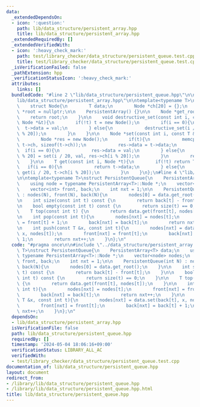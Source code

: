 ```yaml
---
data:
  _extendedDependsOn:
  - icon: ':question:'
    path: lib/data_structure/persistent_array.hpp
    title: lib/data_structure/persistent_array.hpp
  _extendedRequiredBy: []
  _extendedVerifiedWith:
  - icon: ':heavy_check_mark:'
    path: test/library_checker/data_structure/persistent_queue.test.cpp
    title: test/library_checker/data_structure/persistent_queue.test.cpp
  _isVerificationFailed: false
  _pathExtension: hpp
  _verificationStatusIcon: ':heavy_check_mark:'
  attributes:
    links: []
  bundledCode: "#line 2 \"lib/data_structure/persistent_queue.hpp\"\n\n#line 2 \"\
    lib/data_structure/persistent_array.hpp\"\n\ntemplate<typename T>\nstruct PersistentArray{\n\
    \    struct Node{\n        T data;\n        Node *ch[20] = {};\n    };\n    Node\
    \ *root = nullptr;\n\n    PersistentArray() {}\n\n    Node *get_root(){\n    \
    \    return root;\n    }\n\n    void destructive_set(const int i, const T &val,\
    \ Node *&t){\n        if(!t) t = new Node();\n        if(i == 0){\n          \
    \  t->data = val;\n        } else{\n            destructive_set(i / 20, val, t->ch[i\
    \ % 20]);\n        }\n    }\n\n    Node *set(const int i, const T &val, Node *&t){\n\
    \        Node *res = new Node();\n        if(t){\n            memcpy(res->ch,\
    \ t->ch, sizeof(t->ch));\n            res->data = t->data;\n        }\n      \
    \  if(i == 0){\n            res->data = val;\n        } else{\n            res->ch[i\
    \ % 20] = set(i / 20, val, res->ch[i % 20]);\n        }\n        return res;\n\
    \    }\n\n    T get(const int i, Node *t){\n        if(!t) return T();\n     \
    \   if(i == 0){\n            return t->data;\n        } else{\n            return\
    \ get(i / 20, t->ch[i % 20]);\n        }\n    }\n};\n#line 4 \"lib/data_structure/persistent_queue.hpp\"\
    \n\ntemplate<typename T>\nstruct PersistentQueue{\n    PersistentArray<T> data;\n\
    \    using node = typename PersistentArray<T>::Node *;\n    vector<node> nodes;\n\
    \    vector<int> front, back;\n    int nxt = 1;\n\n    PersistentQueue(int N)\
    \ : nodes(N), front(N), back(N){\n        nodes[0] = data.get_root();\n    }\n\
    \n    int size(const int t) const {\n        return back[t] - front[t];\n    }\n\
    \n    bool empty(const int t) const {\n        return size(t) == 0;\n    }\n\n\
    \    T top(const int t) {\n        return data.get(front[t], nodes[t]);\n    }\n\
    \n    int pop(const int t){\n        nodes[nxt] = nodes[t];\n        front[nxt]\
    \ = front[t] + 1;\n        back[nxt] = back[t];\n        return nxt++;\n    }\n\
    \n    int push(const T &x, const int t){\n        nodes[nxt] = data.set(back[t],\
    \ x, nodes[t]);\n        front[nxt] = front[t];\n        back[nxt] = back[t] +\
    \ 1;\n        return nxt++;\n    }\n};\n"
  code: "#pragma once\n\n#include \"../data_structure/persistent_array.hpp\"\n\ntemplate<typename\
    \ T>\nstruct PersistentQueue{\n    PersistentArray<T> data;\n    using node =\
    \ typename PersistentArray<T>::Node *;\n    vector<node> nodes;\n    vector<int>\
    \ front, back;\n    int nxt = 1;\n\n    PersistentQueue(int N) : nodes(N), front(N),\
    \ back(N){\n        nodes[0] = data.get_root();\n    }\n\n    int size(const int\
    \ t) const {\n        return back[t] - front[t];\n    }\n\n    bool empty(const\
    \ int t) const {\n        return size(t) == 0;\n    }\n\n    T top(const int t)\
    \ {\n        return data.get(front[t], nodes[t]);\n    }\n\n    int pop(const\
    \ int t){\n        nodes[nxt] = nodes[t];\n        front[nxt] = front[t] + 1;\n\
    \        back[nxt] = back[t];\n        return nxt++;\n    }\n\n    int push(const\
    \ T &x, const int t){\n        nodes[nxt] = data.set(back[t], x, nodes[t]);\n\
    \        front[nxt] = front[t];\n        back[nxt] = back[t] + 1;\n        return\
    \ nxt++;\n    }\n};\n"
  dependsOn:
  - lib/data_structure/persistent_array.hpp
  isVerificationFile: false
  path: lib/data_structure/persistent_queue.hpp
  requiredBy: []
  timestamp: '2024-05-04 18:06:16+09:00'
  verificationStatus: LIBRARY_ALL_AC
  verifiedWith:
  - test/library_checker/data_structure/persistent_queue.test.cpp
documentation_of: lib/data_structure/persistent_queue.hpp
layout: document
redirect_from:
- /library/lib/data_structure/persistent_queue.hpp
- /library/lib/data_structure/persistent_queue.hpp.html
title: lib/data_structure/persistent_queue.hpp
---
```

